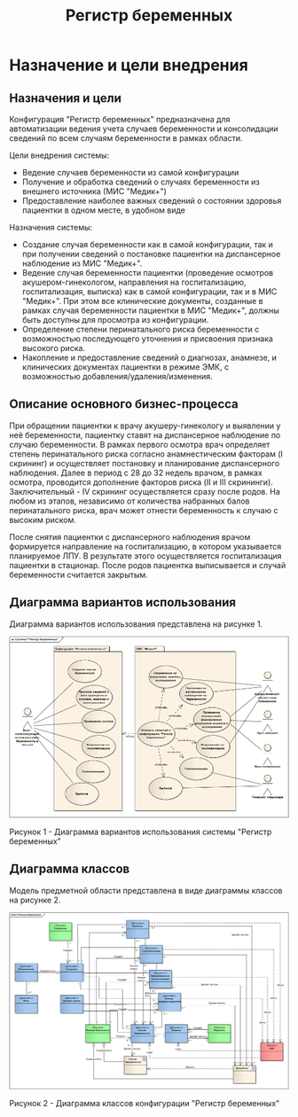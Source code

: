 ﻿---
layout: default
title: Регистр беременных
position: 9
categories: 
tags: 
---

# Назначение и цели внедрения

## Назначения и цели

Конфигурация "Регистр беременных" предназначена для автоматизации ведения учета случаев беременности и консолидации сведений по всем случаям беременности в рамках области.

Цели внедрения системы:

* Ведение случаев беременности из самой конфигурации
* Получение и обработка сведений о случаях беременности из внешнего источника (МИС "Медик+")
* Предоставление наиболее важных сведений о состоянии здоровья пациентки в одном месте, в удобном виде

Назначения системы:

* Создание случая беременности как в самой конфигурации, так и при получении сведений о постановке пациентки на диспансерное наблюдение из МИС "Медик+".
* Ведение случая беременности пациентки (проведение осмотров акушером-гинекологом, направления на госпитализацию, госпитализация, выписка) как в самой конфигурации, так и в МИС "Медик+". При этом все клинические документы, созданные в рамках случая беременности пациентки в МИС "Медик+", должны быть доступны для просмотра из конфигурации.
* Определение степени перинатального риска беременности с возможностью последующего уточнения и присвоения признака высокого риска.
* Накопление и предоставление сведений о диагнозах, анамнезе, и клинических документах пациентки в режиме ЭМК, с возможностью добавления/удаления/изменения. 

## Описание основного бизнес-процесса

При обращении пациентки к врачу акушеру-гинекологу и выявлении у неё беременности, пациентку ставят на диспансерное наблюдение по случаю беременности. В рамках первого осмотра врач определяет степень перинатального риска согласно анамнестическим факторам (I скрининг) и осуществляет постановку и планирование диспансерного наблюдения. Далее в период с 28 до 32 недель врачом, в рамках осмотра, проводится дополнение факторов риска (II и III скрининги). Заключительный - IV скрининг осуществляется сразу после родов. На любом из этапов, независимо от количества набранных балов перинатального риска, врач может отнести беременность к случаю с высоким риском.

После снятия пациентки с диспансерного наблюдения врачом формируется направление на госпитализацию, в котором указывается планируемое ЛПУ. В результате этого осуществляется госпитализация пациентки в стационар. После родов пациентка выписывается и случай беременности считается закрытым. 

## Диаграмма вариантов использования

Диаграмма вариантов использования представлена на рисунке 1.

![](Sistema-Reestr-beremennykh.png)

Рисунок 1 - Диаграмма вариантов использования системы "Регистр беременных"

## Диаграмма классов

Модель предметной области представлена в виде диаграммы классов на рисунке 2.

![](Registr-beremennykh.png)

Рисунок 2 - Диаграмма классов конфигурации "Регистр беременных"

